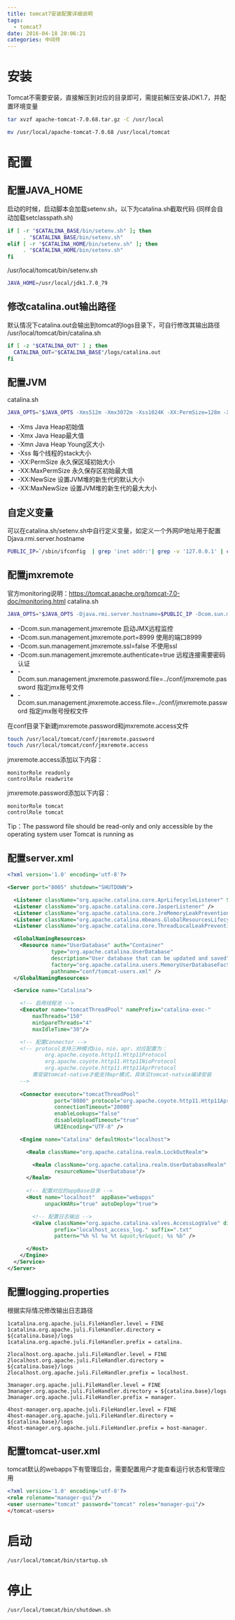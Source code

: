 ```yaml
---
title: tomcat7安装配置详细说明
tags:
  - tomcat7
date: 2016-04-18 20:06:21
categories: 中间件
---
```


# 安装
Tomcat不需要安装，直接解压到对应的目录即可，需提前解压安装JDK1.7，并配置环境变量
```bash
tar xvzf apache-tomcat-7.0.68.tar.gz -C /usr/local

mv /usr/local/apache-tomcat-7.0.68 /usr/local/tomcat
```

# 配置
## 配置JAVA_HOME
启动的时候，启动脚本会加载setenv.sh，以下为catalina.sh截取代码
(同样会自动加载setclasspath.sh)
```bash
if [ -r "$CATALINA_BASE/bin/setenv.sh" ]; then
     . "$CATALINA_BASE/bin/setenv.sh"
elif [ -r "$CATALINA_HOME/bin/setenv.sh" ]; then
     . "$CATALINA_HOME/bin/setenv.sh"
fi
```

/usr/local/tomcat/bin/setenv.sh
```bash
JAVA_HOME=/usr/local/jdk1.7.0_79
```

<!-- more -->

## 修改catalina.out输出路径
默认情况下catalina.out会输出到tomcat的logs目录下，可自行修改其输出路径
/usr/local/tomcat/bin/catalina.sh
```bash
if [ -z "$CATALINA_OUT" ] ; then
  CATALINA_OUT="$CATALINA_BASE"/logs/catalina.out
fi
```

## 配置JVM
catalina.sh
```bash
JAVA_OPTS="$JAVA_OPTS -Xms512m -Xmx3072m -Xss1024K -XX:PermSize=128m -XX:MaxPermSize=512m"

```
- -Xms Java Heap初始值
- -Xmx Java Heap最大值
- -Xmn Java Heap Young区大小
- -Xss 每个线程的stack大小
- -XX:PermSize 永久保区域初始大小
- -XX:MaxPermSize 永久保存区初始最大值
- -XX:NewSize 设置JVM堆的新生代的默认大小
- -XX:MaxNewSize 设置JVM堆的新生代的最大大小

## 自定义变量
可以在catalina.sh/setenv.sh中自行定义变量，如定义一个外网IP地址用于配置Djava.rmi.server.hostname
```bash
PUBLIC_IP=`/sbin/ifconfig  | grep 'inet addr:'| grep -v '127.0.0.1' | cut -d: -f2 | awk '{ print $1}' |grep -v ^10.`
```

## 配置jmxremote
官方monitoring说明：https://tomcat.apache.org/tomcat-7.0-doc/monitoring.html
catalina.sh
```bash
JAVA_OPTS="$JAVA_OPTS -Djava.rmi.server.hostname=$PUBLIC_IP -Dcom.sun.management.jmxremote -Dcom.sun.management.jmxremote.port=8999 -Dcom.sun.management.jmxremote.ssl=false -Dcom.sun.management.jmxremote.authenticate=true -Dcom.sun.management.jmxremote.password.file=../conf/jmxremote.password -Dcom.sun.management.jmxremote.access.file=../conf/jmxremote.access -Dfile.encoding=UTF-8"
```
- -Dcom.sun.management.jmxremote  启动JMX远程监控
- -Dcom.sun.management.jmxremote.port=8999 使用的端口8999
- -Dcom.sun.management.jmxremote.ssl=false 不使用ssl
- -Dcom.sun.management.jmxremote.authenticate=true 远程连接需要密码认证
- -Dcom.sun.management.jmxremote.password.file=../conf/jmxremote.password 指定jmx账号文件
- -Dcom.sun.management.jmxremote.access.file=../conf/jmxremote.password 指定jmx账号授权文件

在conf目录下新建jmxremote.password和jmxremote.access文件
```bash
touch /usr/local/tomcat/conf/jmxremote.password
touch /usr/local/tomcat/conf/jmxremote.access

```

jmxremote.access添加以下内容：
```access
monitorRole readonly 
controlRole readwrite
```

jmxremote.password添加以下内容：
```access
monitorRole tomcat
controlRole tomcat
```
Tip：The password file should be read-only and only accessible by the operating system user Tomcat is running as


## 配置server.xml
```xml
<?xml version='1.0' encoding='utf-8'?>

<Server port="8005" shutdown="SHUTDOWN">

  <Listener className="org.apache.catalina.core.AprLifecycleListener" SSLEngine="on" />
  <Listener className="org.apache.catalina.core.JasperListener" />
  <Listener className="org.apache.catalina.core.JreMemoryLeakPreventionListener" />
  <Listener className="org.apache.catalina.mbeans.GlobalResourcesLifecycleListener" />
  <Listener className="org.apache.catalina.core.ThreadLocalLeakPreventionListener" />

  <GlobalNamingResources>
    <Resource name="UserDatabase" auth="Container"
              type="org.apache.catalina.UserDatabase"
              description="User database that can be updated and saved"
              factory="org.apache.catalina.users.MemoryUserDatabaseFactory"
              pathname="conf/tomcat-users.xml" />
  </GlobalNamingResources>

  <Service name="Catalina">

    <!-- 启用线程池 -->
    <Executor name="tomcatThreadPool" namePrefix="catalina-exec-"
        maxThreads="150"
        minSpareThreads="4" 
        maxIdleTime="30"/>

    <!-- 配置Connector -->
    <!-- protocol支持三种模式bio，nio，apr，对应配置为：
            org.apache.coyote.http11.Http11Protocol
            org.apache.coyote.http11.Http11NioProtocol
            org.apache.coyote.http11.Http11AprProtocol
        需安装tomcat-native才能支持apr模式，具体见tomcat-natvie编译安装
    -->
 
    <Connector executor="tomcatThreadPool"
               port="8080" protocol="org.apache.coyote.http11.Http11AprProtocol"
               connectionTimeout="20000"
               enableLookups="false"
               disableUploadTimeout="true"
               URIEncoding="UTF-8" />

    <Engine name="Catalina" defaultHost="localhost">

      <Realm className="org.apache.catalina.realm.LockOutRealm">

        <Realm className="org.apache.catalina.realm.UserDatabaseRealm"
               resourceName="UserDatabase"/>
      </Realm>
    
      <!-- 配置对应的appBase目录 --> 
      <Host name="localhost"  appBase="webapps"
            unpackWARs="true" autoDeploy="true">

        <!-- 配置日志输出 --> 
        <Valve className="org.apache.catalina.valves.AccessLogValve" directory="logs"
               prefix="localhost_access_log." suffix=".txt"
               pattern="%h %l %u %t &quot;%r&quot; %s %b" />

      </Host>
    </Engine>
  </Service>
</Server>
```

## 配置logging.properties
根据实际情况修改输出日志路径
```properties
1catalina.org.apache.juli.FileHandler.level = FINE
1catalina.org.apache.juli.FileHandler.directory = ${catalina.base}/logs
1catalina.org.apache.juli.FileHandler.prefix = catalina.

2localhost.org.apache.juli.FileHandler.level = FINE
2localhost.org.apache.juli.FileHandler.directory = ${catalina.base}/logs
2localhost.org.apache.juli.FileHandler.prefix = localhost.

3manager.org.apache.juli.FileHandler.level = FINE
3manager.org.apache.juli.FileHandler.directory = ${catalina.base}/logs
3manager.org.apache.juli.FileHandler.prefix = manager.

4host-manager.org.apache.juli.FileHandler.level = FINE
4host-manager.org.apache.juli.FileHandler.directory = ${catalina.base}/logs
4host-manager.org.apache.juli.FileHandler.prefix = host-manager.

```

## 配置tomcat-user.xml
tomcat默认的webapps下有管理后台，需要配置用户才能查看运行状态和管理应用
```xml
<?xml version='1.0' encoding='utf-8'?>
<role rolename="manager-gui"/>
<user username="tomcat" password="tomcat" roles="manager-gui"/>
</tomcat-users>

```


# 启动
```bash
/usr/local/tomcat/bin/startup.sh
```

# 停止
```bash
/usr/local/tomcat/bin/shutdown.sh
```
